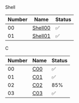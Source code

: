Shell

| Number     | Name    | Status  |
|--------|-------------|---------|
| 00     | [Shell00](Shell/Shell00)  | ✅       |
| 01     | [Shell01](Shell/Shell01)  | ✅       |

C

| Number     | Name    | Status  |
|--------|-------------|---------|
| 00     | [C00](C/C00)  | ✅       |
| 01     | [C01](C/C01)  | ✅       |
| 02     | [C02](C/C02)  | 85%       |
| 03     | [C03](C/C03)  | ✅       |
